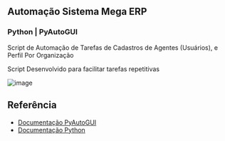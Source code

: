 
## Automação Sistema Mega ERP 
### Python | PyAutoGUI

Script de Automação de Tarefas de Cadastros de Agentes (Usuários), e Perfil Por Organização


Script Desenvolvido para facilitar tarefas repetitivas

![image](https://github.com/user-attachments/assets/520c3352-948d-429b-87a3-b89de2a3c4a8)






## Referência

 - [Documentação PyAutoGUI](https://pypi.org/project/PyAutoGUI/)
 - [Documentação Python](https://python.org/)

